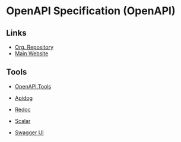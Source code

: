# OpenAPI Specification (OpenAPI)

## Links

- [Org. Repository](https://github.com/oai)
- [Main Website](https://openapis.org)

## Tools

- [OpenAPI.Tools](https://openapi.tools)

- [Apidog](/apidog.md)
- [Redoc](https://github.com/Redocly/redoc)
- [Scalar](/scalar.md)
- [Swagger UI](/swagger/ui.md)

<!--
https://ratemyopenapi.com
https://doctave.com
-->
